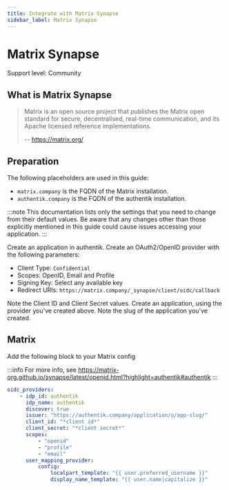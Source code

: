 ```yaml
---
title: Integrate with Matrix Synapse
sidebar_label: Matrix Synapse
---
```


# Matrix Synapse

<span class="badge badge--secondary">Support level: Community</span>

## What is Matrix Synapse

> Matrix is an open source project that publishes the Matrix open standard for secure, decentralised, real-time communication, and its Apache licensed reference implementations.
>
> -- https://matrix.org/

## Preparation

The following placeholders are used in this guide:

- `matrix.company` is the FQDN of the Matrix installation.
- `authentik.company` is the FQDN of the authentik installation.

:::note
This documentation lists only the settings that you need to change from their default values. Be aware that any changes other than those explicitly mentioned in this guide could cause issues accessing your application.
:::

Create an application in authentik. Create an OAuth2/OpenID provider with the following parameters:

- Client Type: `Confidential`
- Scopes: OpenID, Email and Profile
- Signing Key: Select any available key
- Redirect URIs: `https://matrix.company/_synapse/client/oidc/callback`

Note the Client ID and Client Secret values. Create an application, using the provider you've created above. Note the slug of the application you've created.

## Matrix

Add the following block to your Matrix config

:::info
For more info, see https://matrix-org.github.io/synapse/latest/openid.html?highlight=authentik#authentik
:::

```yaml
oidc_providers:
    - idp_id: authentik
      idp_name: authentik
      discover: true
      issuer: "https://authentik.company/application/o/app-slug/"
      client_id: "*client id*"
      client_secret: "*client secret*"
      scopes:
          - "openid"
          - "profile"
          - "email"
      user_mapping_provider:
          config:
              localpart_template: "{{ user.preferred_username }}"
              display_name_template: "{{ user.name|capitalize }}"
```
